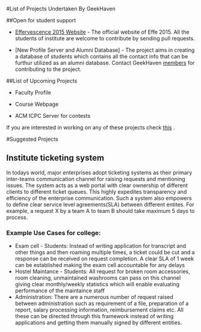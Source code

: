 #List of  Projects Undertaken By GeekHaven

##Open for student support 
* [Effervescence 2015 Website](https://github.com/GeekHaven/Effervescence-2015) -  The official website of Effe 2015. All the students of institute are welcome to contribute by sending pull requests. 

* [New Profile Server and Alumni Database] - The project aims in creating a database of students which contains all the contact info that can be furthur utilized as an alumni database. Contact GeekHaven [members](committee.md) for contributing to the project. 

##List of Upcoming Projects

* Faculty Profile

* Course Webpage

* ACM ICPC Server for contests

If you are interested in working on any of these projects check [this](contributing.md) .

#Suggested Projects

## Institute ticketing system

In todays world, major enterprises adopt ticketing systems as their primary inter-teams communication channel for raising requests and mentioning issues. The system acts as a web portal with clear ownership of different clients to different ticket queues. This highly expedites transparency and efficiency of the enterprise communication. Such a system also empowers to define clear service level agreements(SLA) between different entites. For example, a request X by a team A to team B should take maximum 5 days to process. 

###  Example Use Cases for college:

* Exam cell - Students: Instead of writing application for transcript and other things and then roaming multiple times, a ticket could be cut and a response can be received on request completion. A clear SLA of 1 week can be established making the exam cell accountable for any delays
* Hostel Maintance - Students: All request for broken room accessories, room cleaning, unmaintained washrooms can pass on this channel giving clear monthly/weekly statistics which will enable evaluating performance of the maintaince staff
* Administration: There are a numerous number of request raised between administration such as requirement of a file, preparation of a report, salary processing information, reimbursement claims etc. All these can be directed through this framework instead of writing applications and getting them manually signed by different entities.
